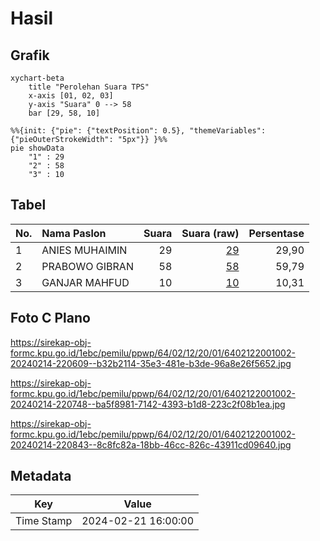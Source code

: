 # Hasil

## Grafik

```mermaid
xychart-beta
    title "Perolehan Suara TPS"
    x-axis [01, 02, 03]
    y-axis "Suara" 0 --> 58
    bar [29, 58, 10]
```

```mermaid
%%{init: {"pie": {"textPosition": 0.5}, "themeVariables": {"pieOuterStrokeWidth": "5px"}} }%%
pie showData
    "1" : 29
    "2" : 58
    "3" : 10
```

## Tabel

| No. | Nama Paslon    | Suara | Suara (raw) | Persentase |
|:--- |:-------------- | -----:| -----------:| ----------:|
| 1   | ANIES MUHAIMIN | 29    | [29][p-1]   | 29,90      |
| 2   | PRABOWO GIBRAN | 58    | [58][p-2]   | 59,79      |
| 3   | GANJAR MAHFUD  | 10    | [10][p-3]   | 10,31      |


[p-1]: https://github.com/gigit-pemilu/pemilu-2024-64-kalimantan-timur/blob/main/pilpres/hitung-suara/sub/64-kalimantan-timur/sub/02-kutai-kartanegara/sub/12-tabang/sub/2001-gunung-sari/sub/002-tps/sub/paslon-1.txt
[p-2]: https://github.com/gigit-pemilu/pemilu-2024-64-kalimantan-timur/blob/main/pilpres/hitung-suara/sub/64-kalimantan-timur/sub/02-kutai-kartanegara/sub/12-tabang/sub/2001-gunung-sari/sub/002-tps/sub/paslon-2.txt
[p-3]: https://github.com/gigit-pemilu/pemilu-2024-64-kalimantan-timur/blob/main/pilpres/hitung-suara/sub/64-kalimantan-timur/sub/02-kutai-kartanegara/sub/12-tabang/sub/2001-gunung-sari/sub/002-tps/sub/paslon-3.txt

## Foto C Plano

https://sirekap-obj-formc.kpu.go.id/1ebc/pemilu/ppwp/64/02/12/20/01/6402122001002-20240214-220609--b32b2114-35e3-481e-b3de-96a8e26f5652.jpg

https://sirekap-obj-formc.kpu.go.id/1ebc/pemilu/ppwp/64/02/12/20/01/6402122001002-20240214-220748--ba5f8981-7142-4393-b1d8-223c2f08b1ea.jpg

https://sirekap-obj-formc.kpu.go.id/1ebc/pemilu/ppwp/64/02/12/20/01/6402122001002-20240214-220843--8c8fc82a-18bb-46cc-826c-43911cd09640.jpg


## Metadata

| Key        | Value               |
| ---------- | ------------------- |
| Time Stamp | 2024-02-21 16:00:00 |



